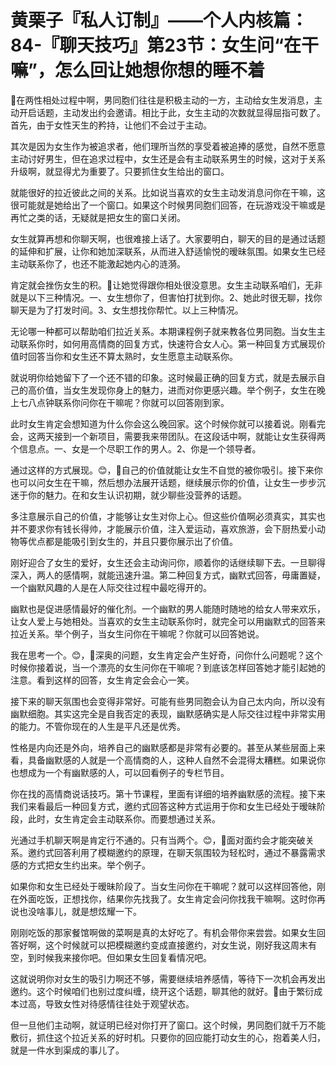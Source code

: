 # 黄栗子『私人订制』——个人内核篇：84-『聊天技巧』第23节：女生问“在干嘛”，怎么回让她想你想的睡不着

🎼在两性相处过程中啊，男同胞们往往是积极主动的一方，主动给女生发消息，主动开启话题，主动发出约会邀请。相比于此，女生主动的次数就显得屈指可数了。首先，由于女性天生的矜持，让他们不会过于主动。

其次是因为女生作为被追求者，他们理所当然的享受着被追捧的感觉，自然不愿意主动讨好男生，但在追求过程中，女生还是会有主动联系男生的时候，这对于关系升级啊，就显得尤为重要了。只要抓住女生给出的窗口。

就能很好的拉近彼此之间的关系。比如说当喜欢的女生主动发消息问你在干嘛，这很可能就是她给出了一个窗口。如果这个时候男同胞们回答，在玩游戏没干嘛或是再忙之类的话，无疑就是把女生的窗口关闭。

女生就算再想和你聊天啊，也很难接上话了。大家要明白，聊天的目的是通过话题的延伸和扩展，让你和她加深联系，从而进入舒适愉悦的暧昧氛围。如果女生已经主动联系你了，也还不能激起她内心的涟漪。

肯定就会挫伤女生的积。🎼让她觉得跟你相处很没意思。女生主动联系咱们，无非就是以下三种情况。一、女生想你了，但害怕打扰到你。2、她此时很无聊，找你聊天是为了打发时间。3、女生想找你帮忙。以上三种情况。

无论哪一种都可以帮助咱们拉近关系。本期课程例子就来教各位男同胞。当女生主动联系你时，如何用高情商的回复方式，快速符合女人心。第一种回复方式展现价值时回答当你和女生还不算太熟时，女生愿意主动联系你。

就说明你给她留下了一个还不错的印象。这时候最正确的回复方式，就是去展示自己的高价值，当女生发现你身上的魅力，进而对你更感兴趣。举个例子，女生在晚上七八点钟联系你问你在干嘛呢？你就可以回答刚到家。

此时女生肯定会想知道为什么你会这么晚回家。这个时候你就可以接着说。刚看完会，这两天接到一个新项目，需要我来带团队。在这段话中啊，就能让女生获得两个信息点。一、女是一个尽职工作的男人。2、你是一个领导者。

通过这样的方式展现。😊，🎼自己的价值就能让女生不自觉的被你吸引。接下来你也可以问女生在干嘛，然后想办法展开话题，继续展示你的价值，让女生一步步沉迷于你的魅力。在和女生认识初期，就少聊些没营养的话题。

多注意展示自己的价值，才能够让女生对你上心。但这些价值啊必须真实，其实也并不要求你有钱长得帅，才能展示价值，注入爱运动，喜欢旅游，会下厨热爱小动物等优点都是能吸引到女生的，并且只要你展示出了价值。

刚好迎合了女生的爱好，女生还会主动询问你，顺着你的话继续聊下去。一旦聊得深入，两人的感情啊，就能迅速升温。第二种回复方式，幽默式回答，毋庸置疑，一个幽默风趣的人是在人际交往过程中最吃得开的。

幽默也是促进感情最好的催化剂。一个幽默的男人能随时随地的给女人带来欢乐，让女人爱上与她相处。当喜欢的女生主动联系你时，就完全可以用幽默式的回答来拉近关系。举个例子，当女生问你在干嘛呢？你就可以回答她说。

我在思考一个。😊，🎼深奥的问题，女生肯定会产生好奇，问你什么问题呢？这个时候你接着说，当一个漂亮的女生问你在干嘛呢？到底该怎样回答她才能引起她的注意。看到这样的回答，女生肯定会会心一笑。

接下来的聊天氛围也会变得非常好。可能有些男同胞会认为自己太内向，所以没有幽默细胞。其实这完全是自我否定的表现，幽默感确实是人际交往过程中非常实用的能力。不管你现在的人生是平凡还是优秀。

性格是内向还是外向，培养自己的幽默感都是非常有必要的。甚至从某些层面上来看，具备幽默感的人就是一个高情商的人，这种人自然不会混得太糟糕。如果说你也想成为一个有幽默感的人，可以回看例子的专栏节目。

你在找的高情商说话技巧。第十节课程，里面有详细的培养幽默感的流程。接下来我们来看最后一种回复方式，邀约式回答这种方式运用于你和女生已经处于暧昧阶段，此时，女生肯定会主动联系你。而要想通过关系。

光通过手机聊天啊是肯定行不通的。只有当两个。😊，🎼面对面约会才能突破关系。邀约式回答利用了模糊邀约的原理，在聊天氛围较为轻松时，通过不暴露需求感的方式把女生约出来。举个例子。

如果你和女生已经处于暧昧阶段了。当女生问你在干嘛呢？就可以这样回答他，刚在外面吃饭，正想找你，结果你先找我了。女生肯定会问你找我干嘛啊。这时你再说也没啥事儿，就是想炫耀一下。

刚刚吃饭的那家餐馆啊做的菜啊是真的太好吃了。有机会带你来尝尝。如果女生回答好啊，这个时候就可以把模糊邀约变成直接邀约，对女生说，刚好我这周末有空，到时候我来接你吧。但如果女生回复看情况吧。

这就说明你对女生的吸引力啊还不够，需要继续培养感情，等待下一次机会再发出邀约。这个时候咱们也别过度纠缠，绕开这个话题，聊其他的就好。🎼由于繁衍成本过高，导致女性对待感情往往处于观望状态。

但一旦他们主动啊，就证明已经对你打开了窗口。这个时候，男同胞们就千万不能敷衍，抓住这个拉近关系的好时机。只要你的回应能打动女生的心，抱着美人归，就是一件水到渠成的事儿了。

